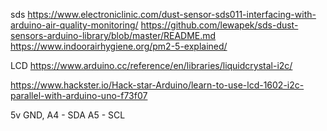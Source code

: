 sds
https://www.electroniclinic.com/dust-sensor-sds011-interfacing-with-arduino-air-quality-monitoring/
https://github.com/lewapek/sds-dust-sensors-arduino-library/blob/master/README.md
https://www.indoorairhygiene.org/pm2-5-explained/


LCD
https://www.arduino.cc/reference/en/libraries/liquidcrystal-i2c/

https://www.hackster.io/Hack-star-Arduino/learn-to-use-lcd-1602-i2c-parallel-with-arduino-uno-f73f07

5v GND, A4 - SDA   A5 - SCL